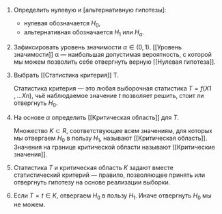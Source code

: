 
1.  Определить нулевую и [альтернативную гипотезы]:
	
    -   нулевая обозначается $H_0$​,
    -   альтернативная обозначается $H_1$​ или $H_a​$.
1.  Зафиксировать уровень значимости $α∈(0, 1)$. [[Уровень значимости]] α — наибольшая допустимая вероятность, с которой мы можем позволить себе отвергнуть верную [[Нулевая гипотеза]].
2.  Выбрать [[Статистика критерия]] T.
	
    Статистика критерия — это любая выборочная статистика $T=f(X1​, …Xn​)$, чьё наблюдаемое значение $t$ позволяет решить, стоит ли отвергнуть $H_0$​.
4.  На основе $α$ определить [[Критическая область]] для $T$.
    
    Множество $K⊂R$, соответствующее всем значениям, для которых мы отвергаем $H_0$​ в пользу $H_1$​, называют [[Критическая область]]. Значения на границе критической области называют [[Критические значения]].
    
5.  Статистика $T$ и критическая область $K$ задают вместе статистический критерий — правило, позволяющее принять или отвергнуть гипотезу на основе реализации выборки.
    
6.  Если $T=t∈K$, отвергаем $H_0$​ в пользу $H_1$​. Иначе отвергнуть $H_0$​ мы не можем.